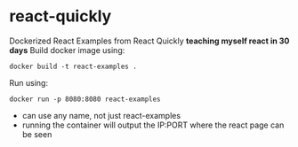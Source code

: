 # react-quickly


Dockerized React Examples from React Quickly
**teaching myself react in 30 days**
Build docker image using: 


    docker build -t react-examples .

Run using:

    docker run -p 8080:8080 react-examples

* can use any name, not just react-examples
* running the container will output the IP:PORT where the react page can be seen

